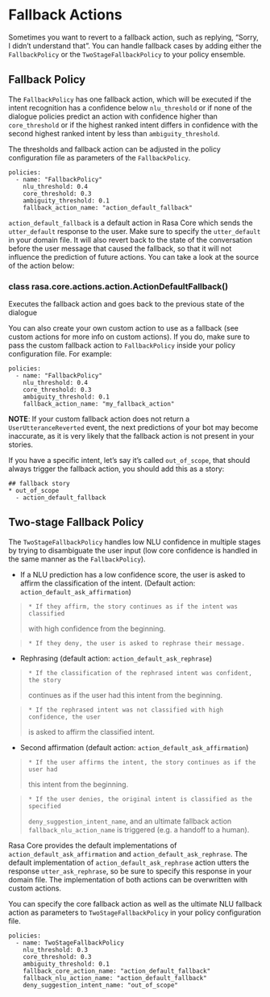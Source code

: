 # Fallback Actions

Sometimes you want to revert to a fallback action, such as replying,
“Sorry, I didn’t understand that”. You can handle fallback cases by adding
either the `FallbackPolicy` or the `TwoStageFallbackPolicy` to your
policy ensemble.

## Fallback Policy

The `FallbackPolicy` has one fallback action, which will
be executed if the intent recognition has a confidence below `nlu_threshold`
or if none of the dialogue policies predict an action with
confidence higher than `core_threshold` or if the highest ranked intent differs in
confidence with the second highest ranked intent by less than `ambiguity_threshold`.

The thresholds and fallback action can be adjusted in the policy configuration
file as parameters of the `FallbackPolicy`.

```
policies:
  - name: "FallbackPolicy"
    nlu_threshold: 0.4
    core_threshold: 0.3
    ambiguity_threshold: 0.1
    fallback_action_name: "action_default_fallback"
```

`action_default_fallback` is a default action in Rasa Core which sends the
`utter_default` response to the user. Make sure to specify
the `utter_default` in your domain file. It will also revert back to the
state of the conversation before the user message that caused the
fallback, so that it will not influence the prediction of future actions.
You can take a look at the source of the action below:


### class rasa.core.actions.action.ActionDefaultFallback()
Executes the fallback action and goes back to the previous state
of the dialogue

You can also create your own custom action to use as a fallback (see
custom actions for more info on custom actions). If you
do, make sure to pass the custom fallback action to `FallbackPolicy` inside
your policy configuration file. For example:

```
policies:
  - name: "FallbackPolicy"
    nlu_threshold: 0.4
    core_threshold: 0.3
    ambiguity_threshold: 0.1
    fallback_action_name: "my_fallback_action"
```

**NOTE**: If your custom fallback action does not return a `UserUtteranceReverted` event,
the next predictions of your bot may become inaccurate, as it is very likely that
the fallback action is not present in your stories.

If you have a specific intent, let’s say it’s called `out_of_scope`, that
should always trigger the fallback action, you should add this as a story:

```
## fallback story
* out_of_scope
  - action_default_fallback
```

## Two-stage Fallback Policy

The `TwoStageFallbackPolicy` handles low NLU confidence in multiple stages
by trying to disambiguate the user input (low core confidence is handled in
the same manner as the `FallbackPolicy`).


* If a NLU prediction has a low confidence score, the user is asked to affirm
the classification of the intent.  (Default action:
`action_default_ask_affirmation`)

> 
>     * If they affirm, the story continues as if the intent was classified
> with high confidence from the beginning.


>     * If they deny, the user is asked to rephrase their message.


* Rephrasing  (default action: `action_default_ask_rephrase`)

> 
>     * If the classification of the rephrased intent was confident, the story
> continues as if the user had this intent from the beginning.


>     * If the rephrased intent was not classified with high confidence, the user
> is asked to affirm the classified intent.


* Second affirmation  (default action: `action_default_ask_affirmation`)

> 
>     * If the user affirms the intent, the story continues as if the user had
> this intent from the beginning.


>     * If the user denies, the original intent is classified as the specified
> `deny_suggestion_intent_name`, and an ultimate fallback action
> `fallback_nlu_action_name` is triggered (e.g. a handoff to a human).

Rasa Core provides the default implementations of
`action_default_ask_affirmation` and `action_default_ask_rephrase`.
The default implementation of `action_default_ask_rephrase` action utters
the response `utter_ask_rephrase`, so be sure to specify this
response in your domain file.
The implementation of both actions can be overwritten with custom actions.

You can specify the core fallback action as well as the ultimate NLU
fallback action as parameters to `TwoStageFallbackPolicy` in your
policy configuration file.

```
policies:
  - name: TwoStageFallbackPolicy
    nlu_threshold: 0.3
    core_threshold: 0.3
    ambiguity_threshold: 0.1
    fallback_core_action_name: "action_default_fallback"
    fallback_nlu_action_name: "action_default_fallback"
    deny_suggestion_intent_name: "out_of_scope"
```
